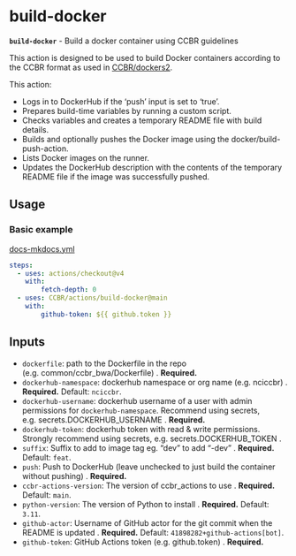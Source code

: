 # build-docker

**`build-docker`** - Build a docker container using CCBR guidelines

This action is designed to be used to build Docker containers according
to the CCBR format as used in
[CCBR/dockers2](https://github.com/CCBR/Dockers2).

This action:

- Logs in to DockerHub if the ‘push’ input is set to ‘true’.
- Prepares build-time variables by running a custom script.
- Checks variables and creates a temporary README file with build
  details.
- Builds and optionally pushes the Docker image using the
  docker/build-push-action.
- Lists Docker images on the runner.
- Updates the DockerHub description with the contents of the temporary
  README file if the image was successfully pushed.

## Usage

### Basic example

[docs-mkdocs.yml](/examples/build-docker-manual.yml)

``` yaml
steps:
  - uses: actions/checkout@v4
    with:
        fetch-depth: 0
  - uses: CCBR/actions/build-docker@main
    with:
        github-token: ${{ github.token }}
```

## Inputs

- `dockerfile`: path to the Dockerfile in the repo
  (e.g. common/ccbr_bwa/Dockerfile) . **Required.**
- `dockerhub-namespace`: dockerhub namespace or org name (e.g. nciccbr)
  . **Required.** Default: `nciccbr`.
- `dockerhub-username`: dockerhub username of a user with admin
  permissions for `dockerhub-namespace`. Recommend using secrets,
  e.g. secrets.DOCKERHUB_USERNAME . **Required.**
- `dockerhub-token`: dockerhub token with read & write permissions.
  Strongly recommend using secrets, e.g. secrets.DOCKERHUB_TOKEN .
- `suffix`: Suffix to add to image tag eg. “dev” to add “-dev” .
  **Required.** Default: `feat`.
- `push`: Push to DockerHub (leave unchecked to just build the container
  without pushing) . **Required.**
- `ccbr-actions-version`: The version of ccbr_actions to use .
  **Required.** Default: `main`.
- `python-version`: The version of Python to install . **Required.**
  Default: `3.11`.
- `github-actor`: Username of GitHub actor for the git commit when the
  README is updated . **Required.** Default:
  `41898282+github-actions[bot]`.
- `github-token`: GitHub Actions token (e.g. github.token) .
  **Required.**
